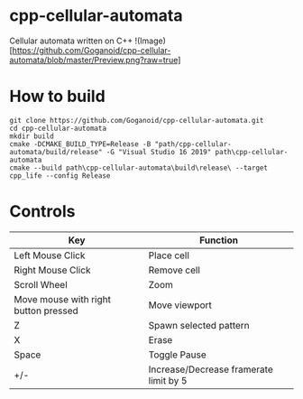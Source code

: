 # cpp-cellular-automata
Cellular automata written on C++
!(Image)[https://github.com/Goganoid/cpp-cellular-automata/blob/master/Preview.png?raw=true]
# How to build
```shell
git clone https://github.com/Goganoid/cpp-cellular-automata.git
cd cpp-cellular-automata
mkdir build
cmake -DCMAKE_BUILD_TYPE=Release -B "path/cpp-cellular-automata/build/release" -G "Visual Studio 16 2019" path\cpp-cellular-automata
cmake --build path\cpp-cellular-automata\build\release\ --target cpp_life --config Release
```
# Controls
| Key                                  | Function
|--------------------------------------|------------------------
| Left Mouse Click                     | Place cell             
| Right Mouse Click                    | Remove cell            
| Scroll Wheel                         | Zoom                   
| Move mouse with right button pressed | Move viewport          
| Z                                    | Spawn selected pattern 
| X                                    | Erase                  
| Space                                | Toggle Pause           
| +/-				       | Increase/Decrease framerate limit by 5
